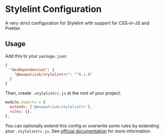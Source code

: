 # Stylelint Configuration

A very strict configuration for Stylelint with support for CSS-in-JS and
Prettier.

## Usage

Add this to your `package.json`:

```json
{
  "devDependencies": {
    "@maxpatiiuk/stylelintrc": "^0.1.0"
  }
}
```

Then, create `.stylelintrc.js` at the root of your project:

```js
module.exports = {
  extends: ['@maxpatiiuk/stylelintrc'],
  rules: {},
};
```

You can optionally extend this config or overwrite some rules by extending your
`.stylelintrc.js`. See
[official documentation](https://stylelint.io/user-guide/configure) for more
information.
